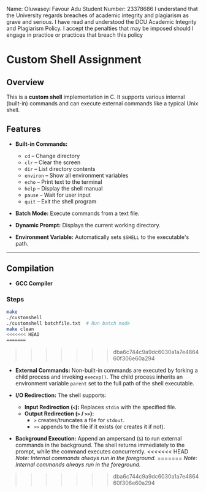 Name: Oluwaseyi Favour Adu
Student Number: 23378686
I understand that the University regards breaches of academic integrity and plagiarism as grave and serious.
I have read and understood the DCU Academic Integrity and Plagiarism Policy. I accept the penalties that may be imposed should I engage in practice or practices that breach this policy

# Custom Shell Assignment

## Overview
This is a **custom shell** implementation in C. It supports various internal (built-in) commands and can execute external commands like a typical Unix shell.

## Features
- **Built-in Commands:**
  - `cd` – Change directory
  - `clr` – Clear the screen
  - `dir` – List directory contents
  - `environ` – Show all environment variables
  - `echo` – Print text to the terminal
  - `help` – Display the shell manual
  - `pause` – Wait for user input
  - `quit` – Exit the shell program

- **Batch Mode:** Execute commands from a text file.
- **Dynamic Prompt:** Displays the current working directory.
- **Environment Variable:** Automatically sets `$SHELL` to the executable's path.

---

## Compilation
- **GCC Compiler**

### Steps
```sh
make
./customshell
./customshell batchfile.txt  # Run batch mode
make clean
<<<<<<< HEAD
=======
```
>>>>>>> dba6c744c9a9dc6030a1a7e486460f306e60a294

- **External Commands:**
  Non-built-in commands are executed by forking a child process and invoking `execvp()`. The child process inherits an environment variable `parent` set to the full path of the shell executable.

- **I/O Redirection:**
  The shell supports:
  - **Input Redirection (`<`):** Replaces `stdin` with the specified file.
  - **Output Redirection (`>` / `>>`):**
    - `>` creates/truncates a file for `stdout`.
    - `>>` appends to the file if it exists (or creates it if not).

- **Background Execution:**
  Append an ampersand (`&`) to run external commands in the background. The shell returns immediately to the prompt, while the command executes concurrently.
<<<<<<< HEAD
  *Note: Internal commands always run in the foreground.*
=======
  *Note: Internal commands always run in the foreground.*
>>>>>>> dba6c744c9a9dc6030a1a7e486460f306e60a294
